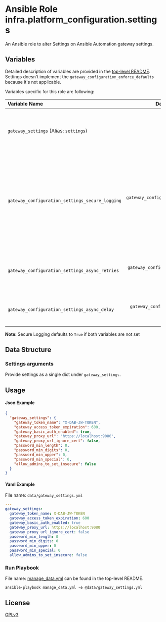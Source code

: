 # Ansible Role infra.platform_configuration.settings

An Ansible role to alter Settings on Ansible Automation gateway settings.

## Variables

Detailed description of variables are provided in the [top-level README](../../README.md).  
Settings doesn't implement the `gateway_configuration_enforce_defaults` because it's not applicable.

Variables specific for this role are following:

| Variable Name                                   |                   Default Value                    | Required | Description                                                                                                                                                     |                                                      |
|:------------------------------------------------|:--------------------------------------------------:|:--------:|:----------------------------------------------------------------------------------------------------------------------------------------------------------------|:----------------------------------------------------:|
| `gateway_settings` (Alias: `settings`)          |            [below](#settings-arguments)            |   yes    | Data structure describing your setting entries described below.                                                                                                 |        [more](../../README.md#data-variables)        |
| `gateway_configuration_settings_secure_logging` | `gateway_configuration_secure_logging` OR `false`  |    no    | Whether or not to include the sensitive settings role tasks in the log. Set this value to `True` if you will be providing your sensitive values from elsewhere. |   [more](../../README.md#secure-logging-variables)   |
| `gateway_configuration_settings_async_retries`  |   `gateway_configuration_async_retries` OR `30`    |    no    | This variable sets the number of retries to attempt for the role.                                                                                               | [more](../../README.md#asynchronous-retry-variables) |
| `gateway_configuration_settings_async_delay`    |     `gateway_configuration_async_delay` OR `1`     |    no    | This sets the delay between retries for the role.                                                                                                               | [more](../../README.md#asynchronous-retry-variables) |

**Note**: Secure Logging defaults to `True` if both variables are not set

## Data Structure

### Settings arguments

Provide settings as a single dict under `gateway_settings`.

## Usage

#### Json Example

```json
{
  "gateway_settings": {
    "gateway_token_name": "X-DAB-JW-TOKEN",
    "gateway_access_token_expiration": 600,
    "gateway_basic_auth_enabled": true,
    "gateway_proxy_url": "https://localhost:9080",
    "gateway_proxy_url_ignore_cert": false,
    "password_min_length": 0,
    "password_min_digits": 0,
    "password_min_upper": 0,
    "password_min_special": 0,
    "allow_admins_to_set_insecure": false
  }
}

```

#### Yaml Example

File name: `data/gateway_settings.yml`

```yaml
---
gateway_settings:
  gateway_token_name: X-DAB-JW-TOKEN
  gateway_access_token_expiration: 600
  gateway_basic_auth_enabled: true
  gateway_proxy_url: https://localhost:9080
  gateway_proxy_url_ignore_cert: false
  password_min_length: 0
  password_min_digits: 0
  password_min_upper: 0
  password_min_special: 0
  allow_admins_to_set_insecure: false


```

### Run Playbook

File name: [manage_data.yml](../../README.md#example-ansible-playbook) can be found in the top-level README.

```shell
ansible-playbook manage_data.yml -e @data/gateway_settings.yml
```

## License

[GPLv3](https://github.com/ansible/aap-gateway/gateway_configuration_collection/COPYING)
